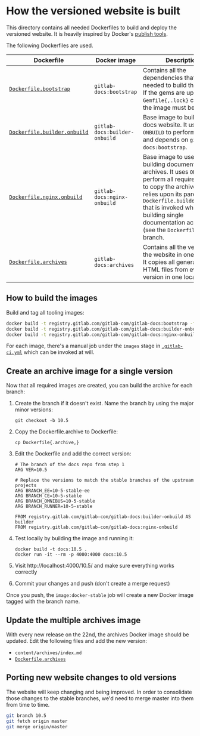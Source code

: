 # How the versioned website is built

This directory contains all needed Dockerfiles to build and deploy the
versioned website. It is heavily inspired by Docker's
[publish tools](https://github.com/docker/docker.github.io/tree/publish-tools).

The following Dockerfiles are used.

| Dockerfile | Docker image | Description |
| ---------- | ------------ | ----------- |
| [`Dockerfile.bootstrap`](Dockerfile.bootstrap) | `gitlab-docs:bootstrap` | Contains all the dependencies that are needed to build the website. If the gems are updated and `Gemfile{,.lock}` changes, the image must be rebuilt. |
| [`Dockerfile.builder.onbuild`](Dockerfile.builder.onbuild) | `gitlab-docs:builder-onbuild` | Base image to build the docs website. It uses `ONBUILD` to perform all steps and depends on `gitlab-docs:bootstrap`. |
| [`Dockerfile.nginx.onbuild`](Dockerfile.nginx.onbuild) | `gitlab-docs:nginx-onbuild` | Base image to use for building documentation archives. It uses `ONBUILD` to perform all required steps to copy the archive, and relies upon its parent `Dockerfile.builder.onbuild` that is invoked when building single documentation achives (see the `Dockerfile` of each branch. |
| [`Dockerfile.archives`](Dockerfile.archives) | `gitlab-docs:archives` | Contains all the versions of the website in one archive. It copies all generated HTML files from every version in one location. |

## How to build the images

Build and tag all tooling images:

```sh
docker build -t registry.gitlab.com/gitlab-com/gitlab-docs:bootstrap -f Dockerfile.bootstrap ../
docker build -t registry.gitlab.com/gitlab-com/gitlab-docs:builder-onbuild -f Dockerfile.builder.onbuild ../
docker build -t registry.gitlab.com/gitlab-com/gitlab-docs:nginx-onbuild -f Dockerfile.nginx.onbuild ../
```

For each image, there's a manual job under the `images` stage in
[`.gitlab-ci.yml`](../.gitlab-ci.yml) which can be invoked at will.

## Create an archive image for a single version

Now that all required images are created, you can build the archive for each
branch:

1. Create the branch if it doesn't exist. Name the branch by using the major
   minor versions:

    ```
    git checkout -b 10.5
    ```

1. Copy the Dockerfile.archive to Dockerfile:

    ```
    cp Dockerfile{.archive,}
    ```

1. Edit the Dockerfile and add the correct version:

    ```
    # The branch of the docs repo from step 1
    ARG VER=10.5

    # Replace the versions to match the stable branches of the upstream projects
    ARG BRANCH_EE=10-5-stable-ee
    ARG BRANCH_CE=10-5-stable
    ARG BRANCH_OMNIBUS=10-5-stable
    ARG BRANCH_RUNNER=10-5-stable

    FROM registry.gitlab.com/gitlab-com/gitlab-docs:builder-onbuild AS builder
    FROM registry.gitlab.com/gitlab-com/gitlab-docs:nginx-onbuild
    ```

1. Test locally by building the image and running it:

    ```
    docker build -t docs:10.5 .
    docker run -it --rm -p 4000:4000 docs:10.5
    ```

1. Visit http://localhost:4000/10.5/ and make sure everything works correctly
1. Commit your changes and push (don't create a merge request)

Once you push, the `image:docker-stable` job will create a new Docker image
tagged with the branch name.

## Update the multiple archives image

With every new release on the 22nd, the archives Docker image should be updated.
Edit the following files and add the new version:

- `content/archives/index.md`
- [`Dockerfile.archives`](Dockerfile.archives)

## Porting new website changes to old versions

The website will keep changing and being improved. In order to consolidate
those changes to the stable branches, we'd need to merge master into them
from time to time.

```sh
git branch 10.5
git fetch origin master
git merge origin/master
```

